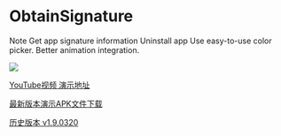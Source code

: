 # ObtainSignature

Note Get app signature information Uninstall app Use easy-to-use color picker. Better animation integration.

<p align="left">
  <img src="https://github.com/malxt/ObtainSignature/blob/master/WechatQrcode_mini.gif">
</p>

[YouTube视频 演示地址](https://youtu.be/Y6_BGCnMb00)

[最新版本演示APK文件下载](https://github.com/malxt/ObtainSignature/releases/download/v2.3.80/obtain_signature_v2.3.80.apk)



[历史版本 v1.9.0320](https://github.com/malxue/ObtainSignature/releases/tag/1.9.0320_release)
